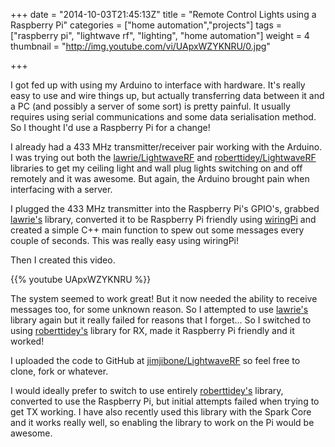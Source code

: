 +++
date = "2014-10-03T21:45:13Z"
title = "Remote Control Lights using a Raspberry Pi"
categories = ["home automation","projects"]
tags = ["raspberry pi", "lightwave rf", "lighting", "home automation"]
weight = 4
thumbnail = "http://img.youtube.com/vi/UApxWZYKNRU/0.jpg"

+++

I got fed up with using my Arduino to interface with hardware. It's really easy to use and wire things up, but actually transferring data between it and a PC (and possibly a server of some sort) is pretty painful. It usually requires using serial communications and some data serialisation method. So I thought I'd use a Raspberry Pi for a change!



I already had a 433 MHz transmitter/receiver pair working with the Arduino. I was trying out both the [lawrie/LightwaveRF][lawrie] and [roberttidey/LightwaveRF][roberttidey] libraries to get my ceiling light and wall plug lights switching on and off remotely and it was awesome. But again, the Arduino brought pain when interfacing with a server.

I plugged the 433 MHz transmitter into the Raspberry Pi's GPIO's, grabbed [lawrie's][lawrie] library, converted it to be Raspberry Pi friendly using [wiringPi][wiringPi] and created a simple C++ main function to spew out some messages every couple of seconds. This was really easy using wiringPi!

Then I created this video.

{{% youtube UApxWZYKNRU %}}

The system seemed to work great! But it now needed the ability to receive messages too, for some unknown reason. So I attempted to use [lawrie's][lawrie] library again but it really failed for reasons that I forget... So I switched to using [roberttidey's][roberttidey] library for RX, made it Raspberry Pi friendly and it worked!

I uploaded the code to GitHub at [jimjibone/LightwaveRF][github] so feel free to clone, fork or whatever.

I would ideally prefer to switch to use entirely [roberttidey's][roberttidey] library, converted to use the Raspberry Pi, but initial attempts failed when trying to get TX working. I have also recently used this library with the Spark Core and it works really well, so enabling the library to work on the Pi would be awesome.

[lawrie]:      https://github.com/lawrie/LightwaveRF
[roberttidey]: https://github.com/roberttidey/LightwaveRF
[wiringPi]:    http://wiringpi.com
[video]:       https://www.youtube.com/watch?v=UApxWZYKNRU
[github]:      https://github.com/jimjibone/LightwaveRF
